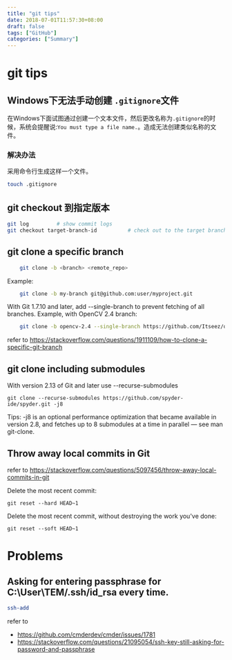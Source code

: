 ```yaml
---
title: "git tips"
date: 2018-07-01T11:57:30+08:00
draft: false
tags: ["GitHub"]
categories: ["Summary"]
---
```


# git tips

## Windows下无法手动创建 `.gitignore`文件

在Windows下面试图通过创建一个文本文件，然后更改名称为`.gitignore`的时候，系统会提醒说:`You must type a file name.`。造成无法创建类似名称的文件。

### 解决办法

采用命令行生成这样一个文件。

```sh
touch .gitignore
```

## git checkout 到指定版本

```sh
git log         # show commit logs
git checkout target-branch-id          # check out to the target branch
```

## git clone a specific branch

```sh
    git clone -b <branch> <remote_repo>
```

Example:
```sh
    git clone -b my-branch git@github.com:user/myproject.git
```

With Git 1.7.10 and later, add --single-branch to prevent fetching of all branches. Example, with OpenCV 2.4 branch:
```sh
    git clone -b opencv-2.4 --single-branch https://github.com/Itseez/opencv.git
```
refer to <https://stackoverflow.com/questions/1911109/how-to-clone-a-specific-git-branch>

## git clone including submodules

With version 2.13 of Git and later use --recurse-submodules
```git
git clone --recurse-submodules https://github.com/spyder-ide/spyder.git -j8
```
Tips: -j8 is an optional performance optimization that became available in version 2.8, and fetches up to 8 submodules at a time in parallel — see man git-clone.

## Throw away local commits in Git
refer to <https://stackoverflow.com/questions/5097456/throw-away-local-commits-in-git>

Delete the most recent commit:
```git
git reset --hard HEAD~1
```
Delete the most recent commit, without destroying the work you've done:
```git
git reset --soft HEAD~1
```

# Problems

## Asking for entering passphrase for C:\User\TEM/.ssh/id_rsa every time.

```sh
ssh-add
```

refer to 
- <https://github.com/cmderdev/cmder/issues/1781>
- <https://stackoverflow.com/questions/21095054/ssh-key-still-asking-for-password-and-passphrase>


